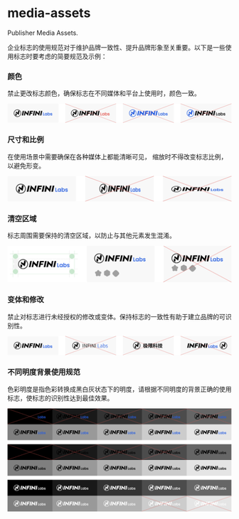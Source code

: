 # media-assets
Publisher Media Assets.

企业标志的使用规范对于维护品牌一致性、提升品牌形象至关重要。以下是一些使用标志时要考虑的简要规范及示例：



### 颜色

禁止更改标志颜色，确保标志在不同媒体和平台上使用时，颜色一致。

![yanse](https://github.com/698723/image/blob/main/yanse.png)



### 尺寸和比例

在使用场景中需要确保在各种媒体上都能清晰可见， 缩放时不得改变标志比例， 以避免形变。

![bili](https://github.com/698723/image/blob/main/bili.png)



### 清空区域

标志周围需要保持的清空区域，以防止与其他元素发生混淆。

![qingkong](https://github.com/698723/image/blob/main/qingkong.png)



### 变体和修改

禁止对标志进行未经授权的修改或变体。保持标志的一致性有助于建立品牌的可识别性。

![bianti](https://github.com/698723/image/blob/main/bianti.png)



### 不同明度背景使用规范

色彩明度是指色彩转换成黑白灰状态下的明度，请根据不同明度的背景正确的使用标志，使标志的识别性达到最佳效果。

![mingdu](https://github.com/698723/image/blob/main/mingdu.png)
